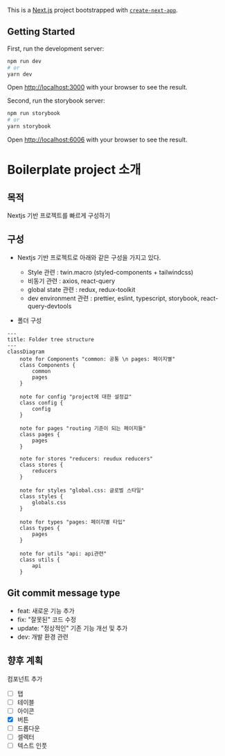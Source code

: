 This is a [Next.js](https://nextjs.org/) project bootstrapped with [`create-next-app`](https://github.com/vercel/next.js/tree/canary/packages/create-next-app).

## Getting Started

First, run the development server:

```bash
npm run dev
# or
yarn dev
```

Open [http://localhost:3000](http://localhost:3000) with your browser to see the result.

Second, run the storybook server:

```bash
npm run storybook
# or
yarn storybook
```

Open [http://localhost:6006](http://localhost:6006) with your browser to see the result.

# Boilerplate project 소개

## 목적

Nextjs 기반 프로젝트를 빠르게 구성하기

## 구성

- Nextjs 기반 프로젝트로 아래와 같은 구성을 가지고 있다.

  - Style 관련 : twin.macro (styled-components + tailwindcss)
  - 비동기 관련 : axios, react-query
  - global state 관련 : redux, redux-toolkit
  - dev environment 관련 : prettier, eslint, typescript, storybook, react-query-devtools

- 폴더 구성

```mermaid
---
title: Folder tree structure
---
classDiagram
    note for Components "common: 공통 \n pages: 페이지별"
    class Components {
        common
        pages
    }

    note for config "project에 대한 설정값"
    class config {
        config
    }

    note for pages "routing 기준이 되는 페이지들"
    class pages {
        pages
    }

    note for stores "reducers: reudux reducers"
    class stores {
        reducers
    }

    note for styles "global.css: 글로벌 스타일"
    class styles {
        globals.css
    }

    note for types "pages: 페이지별 타입"
    class types {
        pages
    }

    note for utils "api: api관련"
    class utils {
        api
    }

```

## Git commit message type

- feat: 새로운 기능 추가
- fix: "잘못된" 코드 수정
- update: "정상적인" 기존 기능 개선 및 추가
- dev: 개발 환경 관련

## 향후 계획

컴포넌트 추가

- [ ] 탭
- [ ] 테이블
- [ ] 아이콘
- [x] 버튼
- [ ] 드롭다운
- [ ] 셀렉터
- [ ] 텍스트 인풋
